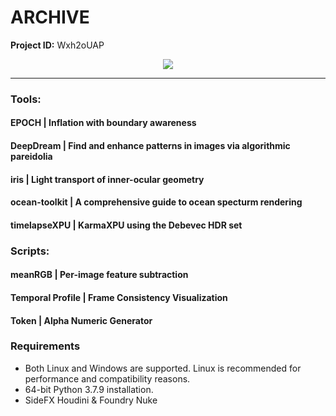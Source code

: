 # ARCHIVE

**Project ID:** Wxh2oUAP

<p align="center">
  <img src="https://github.com/epochlab/epoch/blob/main/sample.png">
</p>

--------------------------------------------------------------------

### Tools:
#### EPOCH | Inflation with boundary awareness
#### DeepDream | Find and enhance patterns in images via algorithmic pareidolia
#### iris | Light transport of inner-ocular geometry
#### ocean-toolkit | A comprehensive guide to ocean specturm rendering
#### timelapseXPU | KarmaXPU using the Debevec HDR set

### Scripts:
#### meanRGB | Per-image feature subtraction
#### Temporal Profile | Frame Consistency Visualization
#### Token | Alpha Numeric Generator

### Requirements
- Both Linux and Windows are supported. Linux is recommended for performance and compatibility reasons.
- 64-bit Python 3.7.9 installation.
- SideFX Houdini & Foundry Nuke
